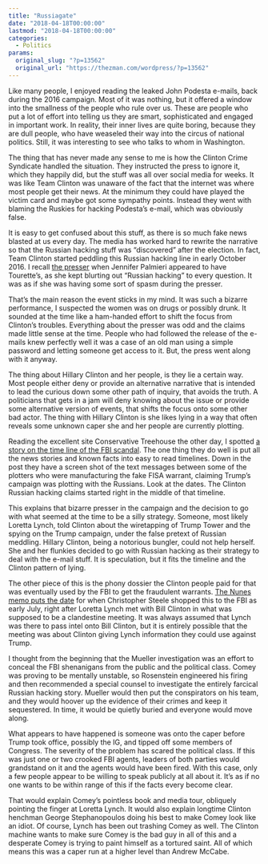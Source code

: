 ```yaml
---
title: "Russiagate"
date: "2018-04-18T00:00:00"
lastmod: "2018-04-18T00:00:00"
categories:
  - Politics
params:
  original_slug: "?p=13562"
  original_url: "https://thezman.com/wordpress/?p=13562"
---
```


Like many people, I enjoyed reading the leaked John Podesta e-mails,
back during the 2016 campaign. Most of it was nothing, but it offered a
window into the smallness of the people who rule over us. These are
people who put a lot of effort into telling us they are smart,
sophisticated and engaged in important work. In reality, their inner
lives are quite boring, because they are dull people, who have weaseled
their way into the circus of national politics. Still, it was
interesting to see who talks to whom in Washington.

The thing that has never made any sense to me is how the Clinton Crime
Syndicate handled the situation. They instructed the press to ignore it,
which they happily did, but the stuff was all over social media for
weeks. It was like Team Clinton was unaware of the fact that the
internet was where most people get their news. At the minimum they could
have played the victim card and maybe got some sympathy points. Instead
they went with blaming the Ruskies for hacking Podesta’s e-mail, which
was obviously false.

It is easy to get confused about this stuff, as there is so much fake
news blasted at us every day. The media has worked hard to rewrite the
narrative so that the Russian hacking stuff was “discovered” after the
election. In fact, Team Clinton started peddling this Russian hacking
line in early October 2016. I recall [the
presser](https://apnews.com/88ac9159e5c449f599e0949c3cbb8034)
when Jennifer Palmieri appeared to have Tourette’s, as she kept blurting
out “Russian hacking” to every question. It was as if she was having
some sort of spasm during the presser.

That’s the main reason the event sticks in my mind. It was such a
bizarre performance, I suspected the women was on drugs or possibly
drunk. It sounded at the time like a ham-handed effort to shift the
focus from Clinton’s troubles. Everything about the presser was odd and
the claims made little sense at the time. People who had followed the
release of the e-mails knew perfectly well it was a case of an old man
using a simple password and letting someone get access to it. But, the
press went along with it anyway.

The thing about Hillary Clinton and her people, is they lie a certain
way. Most people either deny or provide an alternative narrative that is
intended to lead the curious down some other path of inquiry, that
avoids the truth. A politicians that gets in a jam will deny knowing
about the issue or provide some alternative version of events, that
shifts the focus onto some other bad actor. The thing with Hillary
Clinton is she likes lying in a way that often reveals some unknown
caper she and her people are currently plotting.

Reading the excellent site Conservative Treehouse the other day, I
spotted [a story on the time line of the FBI
scandal](https://theconservativetreehouse.com/2018/04/15/trail-of-james-comeys-dirt-on-loretta-lynch-discovered-within-ig-report-on-andrew-mccabe/#more-148094).
The one thing they do well is put all the news stories and known facts
into easy to read timelines. Down in the post they have a screen shot of
the text messages between some of the plotters who were manufacturing
the fake FISA warrant, claiming Trump’s campaign was plotting with the
Russians. Look at the dates. The Clinton Russian hacking claims started
right in the middle of that timeline.

This explains that bizarre presser in the campaign and the decision to
go with what seemed at the time to be a silly strategy. Someone, most
likely Loretta Lynch, told Clinton about the wiretapping of Trump Tower
and the spying on the Trump campaign, under the false pretext of Russian
meddling. Hillary Clinton, being a notorious bungler, could not help
herself. She and her flunkies decided to go with Russian hacking as
their strategy to deal with the e-mail stuff. It is speculation, but it
fits the timeline and the Clinton pattern of lying.

The other piece of this is the phony dossier the Clinton people paid for
that was eventually used by the FBI to get the fraudulent warrants. [The
Nunes memo puts the
date](http://time.com/5128614/carter-page-gop-memo-fisa-warrant/) for
when Christopher Steele shopped this to the FBI as early July, right
after Loretta Lynch met with Bill Clinton in what was supposed to be a
clandestine meeting. It was always assumed that Lynch was there to pass
intel onto Bill Clinton, but it is entirely possible that the meeting
was about Clinton giving Lynch information they could use against Trump.

I thought from the beginning that the Mueller investigation was an
effort to conceal the FBI shenanigans from the public and the political
class. Comey was proving to be mentally unstable, so Rosenstein
engineered his firing and then recommended a special counsel to
investigate the entirely farcical Russian hacking story. Mueller would
then put the conspirators on his team, and they would hoover up the
evidence of their crimes and keep it sequestered. In time, it would be
quietly buried and everyone would move along.

What appears to have happened is someone was onto the caper before Trump
took office, possibly the IG, and tipped off some members of Congress.
The severity of the problem has scared the political class. If this was
just one or two crooked FBI agents, leaders of both parties would
grandstand on it and the agents would have been fired. With this case,
only a few people appear to be willing to speak publicly at all about
it. It’s as if no one wants to be within range of this if the facts
every become clear.

That would explain Comey’s pointless book and media tour, obliquely
pointing the finger at Loretta Lynch. It would also explain longtime
Clinton henchman George Stephanopoulos doing his best to make Comey look
like an idiot. Of course, Lynch has been out trashing Comey as well. The
Clinton machine wants to make sure Comey is the bad guy in all of this
and a desperate Comey is trying to paint himself as a tortured saint.
All of which means this was a caper run at a higher level than Andrew
McCabe.
